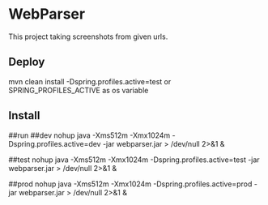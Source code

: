 # WebParser

This project taking screenshots from given urls.


## Deploy

mvn clean install -Dspring.profiles.active=test
or SPRING_PROFILES_ACTIVE as os variable

## Install 


##run
##dev
nohup java  -Xms512m -Xmx1024m -Dspring.profiles.active=dev -jar webparser.jar > /dev/null 2>&1 &

##test
nohup java  -Xms512m -Xmx1024m -Dspring.profiles.active=test -jar webparser.jar > /dev/null 2>&1 &

##prod
nohup java  -Xms512m -Xmx1024m -Dspring.profiles.active=prod -jar webparser.jar > /dev/null 2>&1 &